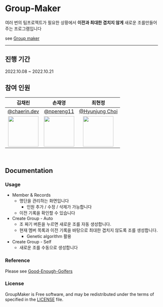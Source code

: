 # Group-Maker

여러 번의 팀프로젝트가 필요한 상황에서 **이전과 최대한 겹치지 않게** 새로운 조를만들어주는 프로그램입니다

see [Group maker](https://connecto-frontend.github.io/group-maker/)

---

## 진행 기간

2022.10.08 ~ 2022.10.21

## 참여 인원

|                                    김채린                                    |                                    손재영                                    |                                 최현정                                 |
| :--------------------------------------------------------------------------: | :--------------------------------------------------------------------------: | :--------------------------------------------------------------------: |
|                [@chaerin.dev](https://github.com/chaerin-dev)                |                  [@npereng11](https://github.com/pereng11)                   |             [@Hyunjung Choi](https://github.com/chjy0202)              |
| <img src="https://avatars.githubusercontent.com/u/70943835?v=4" width="100"> | <img src="https://avatars.githubusercontent.com/u/67821588?v=4" width="100"> | <img src="https://avatars.githubusercontent.com/chjy0202" width="100"> |

<br>

## Documentation

### Usage

- Member & Records
  - 명단을 관리하는 화면입니다
    - 인원 추가 / 수정 / 삭제가 가능합니다
  - 이전 기록을 확인할 수 있습니다
- Create Group - Auto
  - 조 짜기 버튼을 누르면 새로운 조를 자동 생성합니다.
  - 현재 멤버 목록과 이전 기록을 바탕으로 최대한 겹치지 않도록 조를 생성합니다.
    - Genetic algorithm 활용
- Create Group - Self
  - 새로운 조를 수동으로 생성합니다

### Reference

Please see [Good-Enough-Golfers](https://github.com/islemaster/good-enough-golfers)

### License

GroupMaker is Free software, and may be redistributed under the terms of specified in the [LICENSE]() file.
